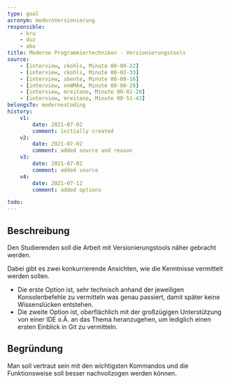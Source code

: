 ```yaml
---
type: goal
acronym: modernVersionierung
responsible: 
    - kru
    - duz
    - ako
title: Moderne Programmiertechniken - Versionierungstools
source:
    - [interview, ckohls, Minute 00-00-22]
    - [interview, ckohls, Minute 00-02-33]
    - [interview, sbente, Minute 00-00-16]
    - [interview, nnWMA4, Minute 00-00-28]
    - [interview, mreitano, Minute 00-02-20]
    - [interview, mreitano, Minute 00-51-43]
belongsTo: modernesCoding
history:
    v1:
        date: 2021-07-02
        comment: initially created
    v2:
        date: 2021-07-02
        comment: added source and reason
    v3:
        date: 2021-07-02
        comment: added source
    v4:
        date: 2021-07-12
        comment: added options

todo: 
---
```


## Beschreibung

Den Studierenden soll die Arbeit mit Versionierungstools näher gebracht werden.

Dabei gibt es zwei konkurrierende Ansichten, wie die Kenntnisse vermittelt werden sollen.
* Die erste Option ist, sehr technisch anhand der jeweiligen Konsolenbefehle zu vermitteln was genau passiert, damit später keine Wissenslücken entstehen.
* Die zweite Option ist, oberflächlich mit der großzügigen Unterstützung von einer IDE o.Ä. an das Thema heranzugehen, um lediglich einen ersten Einblick in Git zu vermitteln. 

## Begründung

Man soll vertraut sein mit den wichtigsten Kommandos und die Funktionsweise soll besser nachvollzogen werden können.
